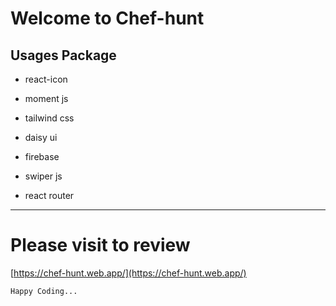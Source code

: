 <!-- @format -->

# Welcome to Chef-hunt

## Usages Package

- react-icon

- moment js

- tailwind css

- daisy ui

- firebase

- swiper js

- react router

---

# Please visit to review

[https://chef-hunt.web.app/](https://chef-hunt.web.app/)

`Happy Coding...`
